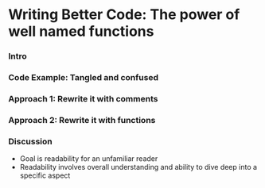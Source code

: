 # Writing Better Code: The power of well named functions

### Intro
### Code Example: Tangled and confused
### Approach 1: Rewrite it with comments
### Approach 2: Rewrite it with functions
### Discussion
- Goal is readability for an unfamiliar reader
- Readability involves overall understanding and ability to dive deep into a specific aspect